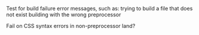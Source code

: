 Test for build failure error messages, such as:
  trying to build a file that does not exist
  building with the wrong preprocessor

Fail on CSS syntax errors in non-preprocessor land?
